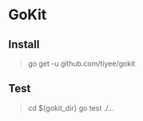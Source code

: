 # GoKit


## Install

> go get -u github.com/tiyee/gokit

## Test
> cd ${gokit_dir}
>  go test ./...

